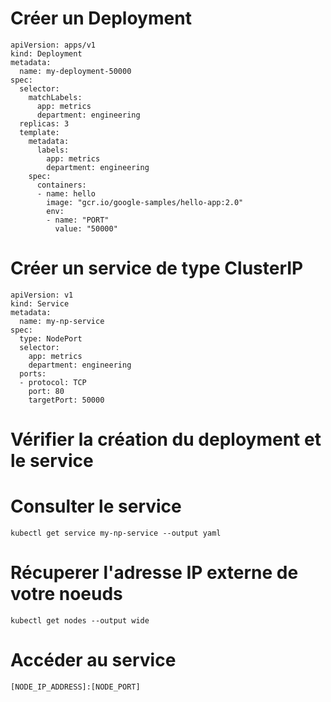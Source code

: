 # Créer un Deployment

```
apiVersion: apps/v1
kind: Deployment
metadata:
  name: my-deployment-50000
spec:
  selector:
    matchLabels:
      app: metrics
      department: engineering
  replicas: 3
  template:
    metadata:
      labels:
        app: metrics
        department: engineering
    spec:
      containers:
      - name: hello
        image: "gcr.io/google-samples/hello-app:2.0"
        env:
        - name: "PORT"
          value: "50000"
```

# Créer un service de type ClusterIP

```
apiVersion: v1
kind: Service
metadata:
  name: my-np-service
spec:
  type: NodePort
  selector:
    app: metrics
    department: engineering
  ports:
  - protocol: TCP
    port: 80
    targetPort: 50000
```

# Vérifier la création du deployment et le service

# Consulter le service
```
kubectl get service my-np-service --output yaml
```

# Récuperer l'adresse IP externe de votre noeuds
```
kubectl get nodes --output wide
```
# Accéder au service
```
[NODE_IP_ADDRESS]:[NODE_PORT]
```
